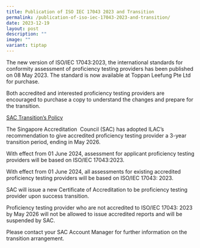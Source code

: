 ```yaml
---
title: Publication of ISO IEC 17043 2023 and Transition
permalink: /publication-of-iso-iec-17043-2023-and-transition/
date: 2023-12-19
layout: post
description: ""
image: ""
variant: tiptap
---
```

<p>The new version of ISO/IEC 17043:2023, the international standards for conformity assessment of proficiency testing providers has been published on 08 May 2023. The standard is now available at Toppan Leefung Pte Ltd for purchase.</p><p>Both accredited and interested proficiency testing providers are encouraged to purchase a copy to understand the changes and prepare for the transition.</p><p><u>SAC Transition’s Policy</u></p><p>The Singapore Accreditation&nbsp; Council (SAC) has adopted ILAC’s recommendation to give accredited proficiency testing provider a 3-year transition period, ending in May 2026.</p><p>With effect from 01 June 2024, assessment for applicant proficiency testing providers will be based on ISO/IEC 17043:2023.</p><p>With effect from 01 June 2024, all assessments for existing accredited proficiency testing providers will be based on ISO/IEC 17043: 2023.</p><p>SAC will issue a new Certificate of Accreditation to be proficiency testing provider upon success transition.</p><p>Proficiency testing provider who are not accredited to ISO/IEC 17043: 2023 by May 2026 will not be allowed to issue accredited reports and will be suspended by SAC.</p><p></p><p>Please contact your SAC Account Manager for further information on the transition arrangement.</p>